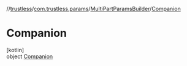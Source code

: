 //[trustless](../../../../index.md)/[com.trustless.params](../../index.md)/[MultiPartParamsBuilder](../index.md)/[Companion](index.md)

# Companion

[kotlin]\
object [Companion](index.md)
